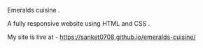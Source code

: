 Emeralds cuisine .

A fully responsive website using HTML and CSS .

My site is live at -  https://sanket0708.github.io/emeralds-cuisine/

